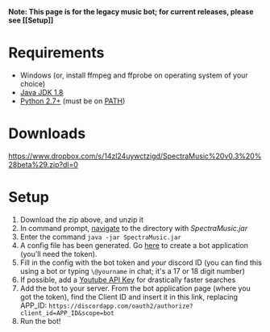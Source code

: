 **Note: This page is for the legacy music bot; for current releases, please see [[Setup]]**

# Requirements
* Windows (or, install ffmpeg and ffprobe on operating system of your choice)
* [Java JDK 1.8](https://www.google.com/#q=download+jdk+8)
* [Python 2.7+](https://www.python.org/downloads/) (must be on [PATH](https://www.google.com/search?q=add+python+to+system+path))

# Downloads
https://www.dropbox.com/s/14zl24uywctzigd/SpectraMusic%20v0.3%20%28beta%29.zip?dl=0

# Setup
1. Download the zip above, and unzip it
2. In command prompt, [navigate](https://www.google.com/#q=how+to+navigate+in+cmd+prompt) to the directory with _SpectraMusic.jar_
3. Enter the command `java -jar SpectraMusic.jar`
4. A config file has been generated. Go [here](https://discordapp.com/developers/applications/me/create) to create a bot application (you'll need the token).
5. Fill in the config with the bot token and _your_ discord ID (you can find this using a bot or typing `\@yourname` in chat; it's a 17 or 18 digit number)
6. If possible, add a [Youtube API Key](https://console.developers.google.com/apis/dashboard) for drastically faster searches
7. Add the bot to your server. From the bot application page (where you got the token), find the Client ID and insert it in this link, replacing APP_ID: `​https://discordapp.com/oauth2/authorize?client_id=APP_ID&scope=bot`
8. Run the bot!